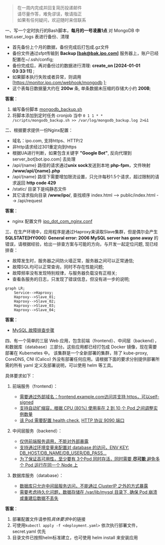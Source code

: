 > 在一周内完成并回复简历投递邮件  
> 请尽量作答，难免谬误，敬请指正  
> 如果有任何疑问，欢迎随时来信联系    


一、写一个定时执行的Bash脚本，**每月的一号凌晨1点** 对 MongoDB 中 test.user_logs 表进行备份、清理
  - 首先备份上个月的数据，备份完成后打包成.gz文件
  - 备份文件通过sfpt传输到 **Backup [bak@bak.ipo.com]** 服务器上，账户已经配置在~/.ssh/config;
  - 备份完成后，再对备份过的数据进行清理: **create_on [2024-01-01 03:33:11]** ;
  - 如果脚本执行失败或者异常，则调用 [https://monitor.ipo.com/webhook/mongodb ];
  - 这个表每日数据量大约在 **200w** 条, 单条数据未压缩的存储大小约 **200B**;

  **答案**：
  1. 编写备份脚本 [mongodb_backup.sh](Answers/mongodb_backup.sh)
  2. 将脚本添加到定时任务 cronjob 当中 `0 1 1 * * /scripts/mongodb_backup.sh >> /var/log/mongodb_backup.log 2>&1`


二、根据要求提供一份Nginx配置：
  - 域名：ipo.com, 支持https、HTTP/2
  - 非http请求经过301重定向到https
  - 根据UA进行判断，如果包含关键字 **"Google Bot"**, 反向代理到 server_bot[bot.ipo.com] 去处理
  - /api/{name} 路径的请求通过**unix sock**发送到本地 **php-fpm**，文件映射 **/www/api/{name}.php** 
  - /api/{name} 路径下需要增加限流设置，只允许每秒1.5个请求，超过限制的请求返回 **http code 429**
  - /static/ 目录下是纯静态文件
  - 其它请求指向目录 **/www/ipo/**, 查找顺序 index.html --> public/index.html --> /api/request

  **答案**：
  - nginx 配置文件 [ipo_dot_com_nginx.conf](Answers/ipo_dot_com_nginx.conf)

三、在生产环境中，应用程序是通过Haproxy来读取Slave集群，但是偶尔会产生 **SQLSTATE[HY000]: General error: 2006 MySQL server has gone away** 的错误，请根据经验，给出一排查方案与可能的方向，与开发一起定位问题, 现已经排查：
  - 故障发生时，服务器之间防火墙正常，服务器之间可以正常通信;
  - 故障SQL均可以正常查询，同时不存在性能问题;
  - 故障频率没有发现特别规律，与服务器负载没有正相关;
  - 查看各服务的日志，只发现了错误信息，但没有进一步的说明;

```mermaid
graph LR;
    Service-->Haproxy;
    Haproxy-->Slave_01;
    Haproxy-->Slave_02;
    Haproxy-->Slave_03;
    Haproxy-->Slave_04;
```

  **答案**：
  - [MySQL 故障排查步骤](Answers/mysql_troubleshooting.md)


四、有一个简单的三层 Web 应用，包含前端（frontend）、中间层（backend），和数据库（database）三部分。这些应用都已经打包成 Docker 镜像，现在需要部署在 Kubernetes 中。
该集群是一个全新部署的集群，除了 kube-proxy, CoreDNS, CNI (Calico) 外没有部署任何应用。请根据下面的要求分别提供部署所需的所有 yaml 定义及部署说明，可以使用 helm 等工具。

具体要求如下：

  1. 前端服务（frontend）：
     - [需要通过外部域名：frontend.example.com访问](Answers/kubernetes-apps/templates/frontend/ingress.yaml)[并支持 https，可以self-signed](Answers/kubernetes-apps/templates/frontend/secrets.yaml)
     - [支持自动扩缩容，根据 CPU (80%) 使用率在 2 到 10 个 Pod 之间调整实例数量](Answers/kubernetes-apps/templates/frontend/hpa.yaml)
     - [该 Pod 需要配置 health check](Answers/kubernetes-apps/templates/frontend/deployment.yaml), [HTTP 协议 9090 端口](Answers/kubernetes-apps/templates/frontend/service.yaml)

  2. 中间层服务（backend）：
     - [仅供前端服务调用，不能对外部暴露](Answers/kubernetes-apps/templates/backend/service.yaml)
     - [支持通过环境变量来配置对 database 的访问，ENV KEY: DB_HOST/DB_NAME/DB_USER/DB_PASS...](Answers/kubernetes-apps/templates/backend/deployment.yaml)
     - [为了保证高可用性，至少要有 3个Pod 同时存活，同时需要 **尽可能** 避免多个 Pod 运行在同一个 Node 上](Answers/kubernetes-apps/templates/backend/deployment.yaml)

  3. 数据库服务（database）：
     - [数据库只允许中间层服务访问，不能通过 ClusterIP 之外的方式暴露](Answers/kubernetes-apps/templates/database/service.yaml)
     - [需要考虑持久化问题，数据存储在 /var/lib/mysql 目录下, 确保 Pod 崩溃或重建后数据不丢失](Answers/kubernetes-apps/templates/database/statefulset.yaml)
  
  **答案**：
  1. 部署配置文件请参照*具体要求*中的链接
  2. 可使用`kubectl apply -f <deployment.yaml>` 依次执行部署文件，secret.yaml 优先
  3. 目录文件已按照helm标准建立，也可使用 helm install <kubernetes-app> 来安装应用
